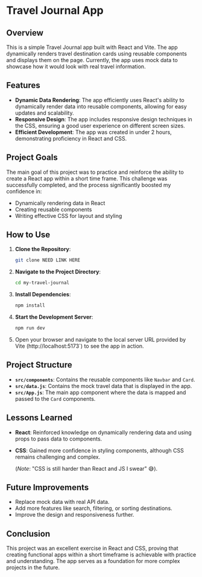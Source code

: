 # Travel Journal App

## Overview

This is a simple Travel Journal app built with React and Vite. The app dynamically renders travel destination cards using reusable components and displays them on the page. Currently, the app uses mock data to showcase how it would look with real travel information.

## Features

- **Dynamic Data Rendering**: The app efficiently uses React's ability to dynamically render data into reusable components, allowing for easy updates and scalability.
- **Responsive Design**: The app includes responsive design techniques in the CSS, ensuring a good user experience on different screen sizes.
- **Efficient Development**: The app was created in under 2 hours, demonstrating proficiency in React and CSS.

## Project Goals

The main goal of this project was to practice and reinforce the ability to create a React app within a short time frame. This challenge was successfully completed, and the process significantly boosted my confidence in:
- Dynamically rendering data in React
- Creating reusable components
- Writing effective CSS for layout and styling

## How to Use

1. **Clone the Repository**:
   ```bash
   git clone NEED LINK HERE
   ```
2. **Navigate to the Project Directory**:
   ```bash
   cd my-travel-journal
   ```
3. **Install Dependencies**:
   ```bash
   npm install
   ```
4. **Start the Development Server**:
   ```bash
   npm run dev
   ```
5. Open your browser and navigate to the local server URL provided by Vite (http://localhost:5173`) to see the app in action.

## Project Structure

- **`src/components`**: Contains the reusable components like `Navbar` and `Card`.
- **`src/data.js`**: Contains the mock travel data that is displayed in the app.
- **`src/App.js`**: The main app component where the data is mapped and passed to the `Card` components.

## Lessons Learned

- **React**: Reinforced knowledge on dynamically rendering data and using props to pass data to components.
- **CSS**: Gained more confidence in styling components, although CSS remains challenging and complex.
  
  (*Note*: "CSS is still harder than React and JS I swear" 😅).

## Future Improvements

- Replace mock data with real API data.
- Add more features like search, filtering, or sorting destinations.
- Improve the design and responsiveness further.

## Conclusion

This project was an excellent exercise in React and CSS, proving that creating functional apps within a short timeframe is achievable with practice and understanding. The app serves as a foundation for more complex projects in the future.
